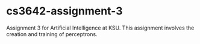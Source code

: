 # cs3642-assignment-3
Assignment 3 for Artificial Intelligence at KSU. This assignment involves the creation and training of perceptrons.
